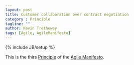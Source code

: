```yaml
---
layout: post
title: Customer collaboration over contract negotiation
category : Principle
tagline: ""
author: Kevin Trethewey
tags: [Agile, AgileManifesto]
---
```

{% include JB/setup %}

This is the thirs [Principle](/principles.html) of the [Agile Manifesto](/archetype/AgileManifesto/).